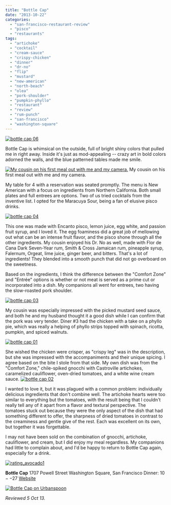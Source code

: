```yaml
---
title: "Bottle Cap"
date: "2013-10-22"
categories:
  - "san-francisco-restaurant-review"
  - "pisco"
  - "restaurants"
tags:
  - "artichoke"
  - "cocktail"
  - "cream-sauce"
  - "crispy-chicken"
  - "dinner"
  - "dr-no"
  - "flip"
  - "mustard"
  - "new-american"
  - "north-beach"
  - "olea"
  - "pork-shoulder"
  - "pumpkin-phyllo"
  - "restaurant"
  - "review"
  - "rum-punch"
  - "san-francisco"
  - "washington-square"
---
```


[![bottle cap 06](http://s3.amazonaws.com/thegourmez-wpmedia/2013/10/bottle-cap-06.jpg)](http://www.thegourmez.com/2013/10/bottle-cap/bottle-cap-06/)

Bottle Cap is whimsical on the outside, full of bright shiny colors that pulled me in right away. Inside it's just as mod-appealing -- crazy art in bold colors adorned the walls, and the blue patterned tables made me smile.




<div class="caption">

[![My cousin on his first meal out with me and my camera.](http://s3.amazonaws.com/thegourmez-wpmedia/2013/10/bottle-cap-05.jpg)](http://www.thegourmez.com/2013/10/bottle-cap/bottle-cap-05/) My cousin on his first meal out with me and my camera.</div>


My table for 4 with a reservation was seated promptly. The menu is New American with a focus on ingredients from Northern California. Both small plates and full entrees are options. Two of us tried cocktails from the inventive list. I opted for the Maracuya Sour, being a fan of elusive pisco drinks.

[![bottle cap 04](http://s3.amazonaws.com/thegourmez-wpmedia/2013/10/bottle-cap-04.jpg)](http://www.thegourmez.com/2013/10/bottle-cap/bottle-cap-04/)

This one was made with Encanto pisco, lemon juice, egg white, and passion fruit syrup, and I loved it. The egg foaminess did a great job of mellowing out what can be an intense fruit flavor, and the pisco shone through all the other ingredients. My cousin enjoyed his Dr. No as well, made with Flor de Cana Dark Seven-Year rum, Smith & Cross Jamaican rum, pineapple syrup, Falernum, Orgeat, lime juice, ginger beer, and bitters. That's a lot of ingredients! They blended into a smooth punch that did not go overboard on the sweetness.

Based on the ingredients, I think the difference between the "Comfort Zone" and "Entrée" options is whether or not meat is served as a prime cut or incorporated into a dish. My companions all went for entrees, two having the slow-roasted pork shoulder.

[![bottle cap 03](http://s3.amazonaws.com/thegourmez-wpmedia/2013/10/bottle-cap-03.jpg)](http://www.thegourmez.com/2013/10/bottle-cap/bottle-cap-03/)

My cousin was especially impressed with the picked mustard seed sauce, and both he and my husband thought it a good dish while I can confirm that the pork was very tender. Diner #3 had the chicken with a take on a phyllo pie, which was really a helping of phyllo strips topped with spinach, ricotta, pumpkin, and spiced walnuts.

[![bottle cap 01](http://s3.amazonaws.com/thegourmez-wpmedia/2013/10/bottle-cap-01.jpg)](http://www.thegourmez.com/2013/10/bottle-cap/bottle-cap-01/)

She wished the chicken were crisper, as "crispy leg" was in the description, but she was impressed with the accompaniments and their unique spicing. I agree based on the bite I stole from that side. My own dish was from the "Comfort Zone," chile-spiked gnocchi with Castroville artichokes, caramelized cauliflower, oven-dried tomatoes, and a white wine cream sauce. [![bottle cap 02](http://s3.amazonaws.com/thegourmez-wpmedia/2013/10/bottle-cap-02.jpg)](http://www.thegourmez.com/2013/10/bottle-cap/bottle-cap-02/)

I wanted to love it, but it was plagued with a common problem: individually delicious ingredients that don't combine well. The artichoke hearts were too similar to everything but the tomatoes, with the result being that I couldn't really tell any of it apart from a flavor and textural perspective. The tomatoes stuck out because they were the only aspect of the dish that had something different to offer, the sharpness of dried tomatoes in contrast to the creaminess and gentle give of the rest. Each was excellent on its own, but together it was forgettable.

I may not have been sold on the combination of gnocchi, artichoke, cauliflower, and cream, but I did enjoy my meal regardless. My companions had little to complain about, and I'd be happy to return to Bottle Cap again, especially for a drink.

[![rating_avocado1](http://s3.amazonaws.com/thegourmez-wpmedia/2009/02/rating_avocado1.gif)](http://www.thegourmez.com/2009/02/restaurant-review-nanas-durham/rating_avocado1/)

**Bottle Cap** 1707 Powell Street Washington Square, San Francisco Dinner: $10--$27 [Website](http://www.bottlecapsf.com/)

[![Bottle Cap on Urbanspoon](http://www.urbanspoon.com/b/link/1619519/minilink.gif)](http://www.urbanspoon.com/r/6/1619519/restaurant/North-Beach/Bottle-Cap-San-Francisco)

_Reviewed 5 Oct 13._
